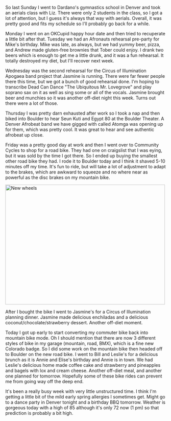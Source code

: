So last Sunday I went to Dardano's gymnastics school in Denver and took an aerials class with Liz. There were only 2 students in the class, so I got a lot of attention, but I guess it's always that way with aerials. Overall, it was pretty good and fits my schedule so I'll probably go back for a while.

Monday I went on an OKCupid happy hour date and then tried to recuperate a little bit after that. Tuesday we had an Afronauts rehearsal pre-party for Mike's birthday. Mike was late, as always, but we had yummy beer, pizza, and Andrew made gluten-free brownies that Tober could enjoy. I drank two beers which is enough to get me a little drunk, and it was a fun rehearsal. It totally destroyed my diet, but I'll recover next week.

Wednesday was the second rehearsal for the Circus of Illumination Apogaea band project that Jasmine is running. There were far fewer people there this time, but we got a bunch of good rehearsal done. I'm hoping to transcribe Dead Can Dance "The Ubiquitous Mr. Lovegrove" and play soprano sax on it as well as sing some or all of the vocals. Jasmine brought beer and munchies so it was another off-diet night this week. Turns out there were a lot of those.

Thursday I was pretty darn exhausted after work so I took a nap and then biked into Boulder to hear Seun Kuti and Egypt 80 at the Boulder Theater. A Denver Afrobeat band we have gigged with called Atomga was opening up for them, which was pretty cool. It was great to hear and see authentic afrobeat up close.

Friday was a pretty good day at work and then I went over to Community Cycles to shop for a road bike. They had one on craigslist that I was eying, but it was sold by the time I got there. So I ended up buying the smallest other road bike they had. I rode it to Boulder today and I think it shaved 5-10 minutes off my time. It's fun to ride, but will take a lot of adjustment to adapt to the brakes, which are awkward to squeeze and no where near as powerful as the disc brakes on my mountain bike.

<a href="http://www.flickr.com/photos/88096431@N00/7031168149/" title="New wheels by Peter Lyons, on Flickr"><img src="http://farm8.staticflickr.com/7046/7031168149_08dda280fc.jpg" width="500" height="375" alt="New wheels"></a>

After I bought the bike I went to Jasmine's for a Circus of Illumination planning dinner. Jasmine made delicious enchiladas and a delicious coconut/chocolate/strawberry dessert. Another off-diet moment.

Today I got up early to start converting my commuter bike back into mountain bike mode. Oh I should mention that there are now 3 different styles of bike in my garage (mountain, road, BMX), which is a fine new Colorado badge. So I did some work on the mountain bike then headed off to Boulder on the new road bike. I went to Bill and Leslie's for a delicious brunch as it is Annie and Elise's birthday and Annie is in town. We had Leslie's delicious home made coffee cake and strawberry and pineapples and bagels with lox and cream cheese. Another off-diet meal, and another one planned for tomorrow. Hopefully some of these bike rides can prevent me from going way off the deep end.

It's been a really busy week with very little unstructured time. I think I'm getting a little bit of the mild early spring allergies I sometimes get. Might go to a dance party in Denver tonight and a birthday BBQ tomorrow. Weather is gorgeous today with a high of 85 although it's only 72 now (1 pm) so that prediction is probably a bit high.
